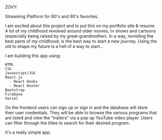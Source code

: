 ZOVY:

Streaming Platform for 80's and 90's favorites.

I am excited about this project and to put this on my portfolio site & resume. A lot of my childhood revolved around older movies, tv shows and cartoons (especially being raised by my great-grandmother). In a way, revisiting the best parts of my childhood, is the best way to start a new journey. Using the old to shape my future is a hell of a way to start...


I am building this app using:
    
    HTML
    CSS
    Javascript/JSX
    React.js
      - React Hooks
      - React Router
    Bootstrap
    Firebase
    Vercel
    
On the frontend users can sign up or sign in and the database will store their user credentials. They will be able to browse the various programs that are listed and view the "trailers" via a pop up YouTube video player. Users can filter through the titles to search for their desired program.

It's a really simple app. 
